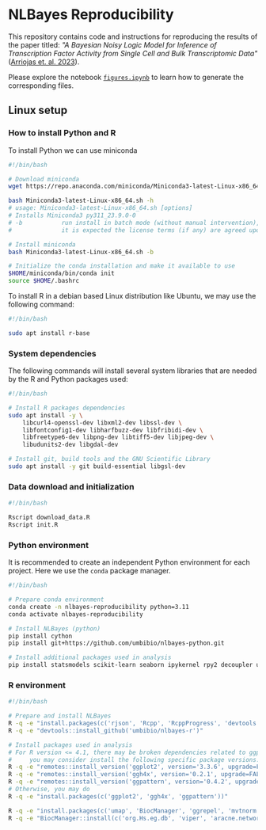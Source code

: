 # NLBayes Reproducibility
This repository contains code and instructions for reproducing the results
of the paper titled: *"A Bayesian Noisy Logic Model for Inference of Transcription
Factor Activity from Single Cell and Bulk Transcriptomic Data"*
([Arriojas et. al. 2023](https://doi.org/10.1101/2023.05.03.539308)).

Please explore the notebook [`figures.ipynb`](figures.ipynb) to learn how to 
generate the corresponding files.

## Linux setup

### How to install Python and R

To install Python we can use miniconda
```bash
#!/bin/bash

# Download miniconda
wget https://repo.anaconda.com/miniconda/Miniconda3-latest-Linux-x86_64.sh

bash Miniconda3-latest-Linux-x86_64.sh -h
# usage: Miniconda3-latest-Linux-x86_64.sh [options]
# Installs Miniconda3 py311_23.9.0-0
# -b           run install in batch mode (without manual intervention),
#              it is expected the license terms (if any) are agreed upon

# Install miniconda
bash Miniconda3-latest-Linux-x86_64.sh -b

# Initialize the conda installation and make it available to use
$HOME/miniconda/bin/conda init
source $HOME/.bashrc
```

To install R in a debian based Linux distribution like Ubuntu, we may use the following command:
```bash
#!/bin/bash

sudo apt install r-base
```
### System dependencies
The following commands will install several system libraries that are needed by the R and Python packages used:
```bash
#!/bin/bash

# Install R packages dependencies
sudo apt install -y \
    libcurl4-openssl-dev libxml2-dev libssl-dev \
    libfontconfig1-dev libharfbuzz-dev libfribidi-dev \
    libfreetype6-dev libpng-dev libtiff5-dev libjpeg-dev \
    libudunits2-dev libgdal-dev

# Install git, build tools and the GNU Scientific Library
sudo apt install -y git build-essential libgsl-dev
```
### Data download and initialization
```bash
#!/bin/bash

Rscript download_data.R
Rscript init.R
```

### Python environment
It is recommended to create an independent Python environment for each project. Here we use the `conda` package manager.
```bash
#!/bin/bash

# Prepare conda environment
conda create -n nlbayes-reproducibility python=3.11
conda activate nlbayes-reproducibility

# Install NLBayes (python)
pip install cython
pip install git+https://github.com/umbibio/nlbayes-python.git

# Install additional packages used in analysis
pip install statsmodels scikit-learn seaborn ipykernel rpy2 decoupler upsetplot
```

### R environment
```bash
#!/bin/bash

# Prepare and install NLBayes
R -q -e "install.packages(c('rjson', 'Rcpp', 'RcppProgress', 'devtools'))"
R -q -e "devtools::install_github('umbibio/nlbayes-r')"

# Install packages used in analysis
# For R version <= 4.1, there may be broken dependencies related to ggpattern
#     you may consider install the following specific package versions.
R -q -e "remotes::install_version('ggplot2', version='3.3.6', upgrade=FALSE)"
R -q -e "remotes::install_version('ggh4x', version='0.2.1', upgrade=FALSE)"
R -q -e "remotes::install_version('ggpattern', version='0.4.2', upgrade=FALSE)"
# Otherwise, you may do
R -q -e "install.packages(c('ggplot2', 'ggh4x', 'ggpattern'))"

R -q -e "install.packages(c('umap', 'BiocManager', 'ggrepel', 'mvtnorm', 'Seurat'))"
R -q -e "BiocManager::install(c('org.Hs.eg.db', 'viper', 'aracne.networks', 'GEOquery', 'glmGamPoi', 'clusterProfiler'), update=FALSE)"
```
